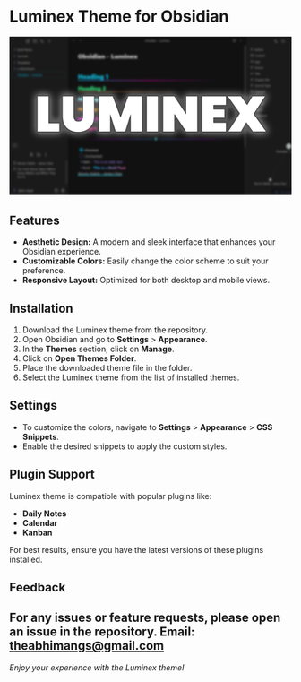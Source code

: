 # Luminex Theme for Obsidian

![Luminex Cover Image](Assets/Obsidian-Cover.png)

## Features

- **Aesthetic Design:** A modern and sleek interface that enhances your Obsidian experience.
- **Customizable Colors:** Easily change the color scheme to suit your preference.
- **Responsive Layout:** Optimized for both desktop and mobile views.

## Installation

1. Download the Luminex theme from the repository.
2. Open Obsidian and go to **Settings** > **Appearance**.
3. In the **Themes** section, click on **Manage**.
4. Click on **Open Themes Folder**.
5. Place the downloaded theme file in the folder.
6. Select the Luminex theme from the list of installed themes.

## Settings

- To customize the colors, navigate to **Settings** > **Appearance** > **CSS Snippets**.
- Enable the desired snippets to apply the custom styles.

## Plugin Support

Luminex theme is compatible with popular plugins like:

- **Daily Notes**
- **Calendar**
- **Kanban**

For best results, ensure you have the latest versions of these plugins installed.

## Feedback

For any issues or feature requests, please open an issue in the repository.
Email: theabhimangs@gmail.com
---

*Enjoy your experience with the Luminex theme!*
